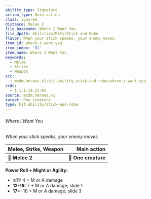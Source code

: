 ```yaml
---
ability_type: Signature
action_type: Main action
class: ignored
distance: Melee 2
file_basename: Where I Want You
file_dpath: Abilities/Kits/Stick and Robe
flavor: When your stick speaks, your enemy moves.
item_id: where-i-want-you
item_index: '01'
item_name: Where I Want You
keywords:
  - Melee
  - Strike
  - Weapon
scc:
  - mcdm.heroes.v1:kit-ability.stick-and-robe:where-i-want-you
scdc:
  - 1.1.1:14.21:01
source: mcdm.heroes.v1
target: One creature
type: kit-ability/stick-and-robe
---
```


###### Where I Want You

*When your stick speaks, your enemy moves.*

| **Melee, Strike, Weapon** |     **Main action** |
| ------------------------- | ------------------: |
| **📏 Melee 2**            | **🎯 One creature** |

**Power Roll + Might or Agility:**

- **≤11:** 4 + M or A damage
- **12-16:** 7 + M or A damage; slide 1
- **17+:** 10 + M or A damage; slide 3
